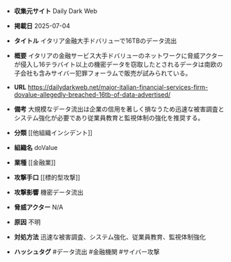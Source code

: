 - **収集元サイト**
Daily Dark Web

- **掲載日**
2025-07-04

- **タイトル**
イタリア金融大手ドバリューで16TBのデータ流出

- **概要**
イタリアの金融サービス大手ドバリューのネットワークに脅威アクターが侵入し16テラバイト以上の機密データを窃取したとされるデータは南欧の子会社も含みサイバー犯罪フォーラムで販売が試みられている。

- **URL**
https://dailydarkweb.net/major-italian-financial-services-firm-dovalue-allegedly-breached-16tb-of-data-advertised/

- **備考**
大規模なデータ流出は企業の信用を著しく損なうため迅速な被害調査とシステム強化が必要であり従業員教育と監視体制の強化を推奨する。

- **分類**
[[他組織インシデント]]

- **組織名**
doValue

- **業種**
[[金融業]]

- **攻撃手口**
[[標的型攻撃]]

- **攻撃影響**
機密データ流出

- **脅威アクター**
N/A

- **原因**
不明

- **対処方法**
迅速な被害調査、システム強化、従業員教育、監視体制強化

- **ハッシュタグ**
#データ流出 #金融機関 #サイバー攻撃
